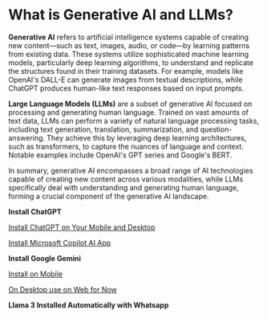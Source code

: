 # What is Generative AI and LLMs?

**Generative AI** refers to artificial intelligence systems capable of creating new content—such as text, images, audio, or code—by learning patterns from existing data. These systems utilize sophisticated machine learning models, particularly deep learning algorithms, to understand and replicate the structures found in their training datasets. For example, models like OpenAI's DALL-E can generate images from textual descriptions, while ChatGPT produces human-like text responses based on input prompts. 

**Large Language Models (LLMs)** are a subset of generative AI focused on processing and generating human language. Trained on vast amounts of text data, LLMs can perform a variety of natural language processing tasks, including text generation, translation, summarization, and question-answering. They achieve this by leveraging deep learning architectures, such as transformers, to capture the nuances of language and context. Notable examples include OpenAI's GPT series and Google's BERT. 

In summary, generative AI encompasses a broad range of AI technologies capable of creating new content across various modalities, while LLMs specifically deal with understanding and generating human language, forming a crucial component of the generative AI landscape. 

**Install ChatGPT**

[Install ChatGPT on Your Mobile and Desktop](https://openai.com/chatgpt/download/)

[Install Microsoft Copilot AI App](https://www.microsoft.com/en/microsoft-copilot/for-individuals/copilot-app)


**Install Google Gemini**

[Install on Mobile](https://gemini.google.com/app/download)

[On Desktop use on Web for Now](https://gemini.google.com/app)


**Llama 3 Installed Automatically with Whatsapp**


